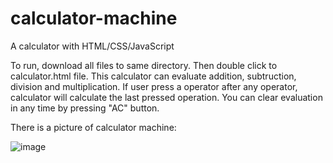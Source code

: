 # calculator-machine
A calculator with HTML/CSS/JavaScript

To run, download all files to same directory. Then double click to calculator.html file. This calculator can evaluate addition, subtruction, division and multiplication. If user press a operator after any operator, calculator will calculate the last pressed operation. You can clear evaluation in any time by pressing "AC" button. 

There is a picture of calculator machine:

![image](https://user-images.githubusercontent.com/72580058/161737131-471388b7-91e4-46a0-aa5e-580305bded42.png)
